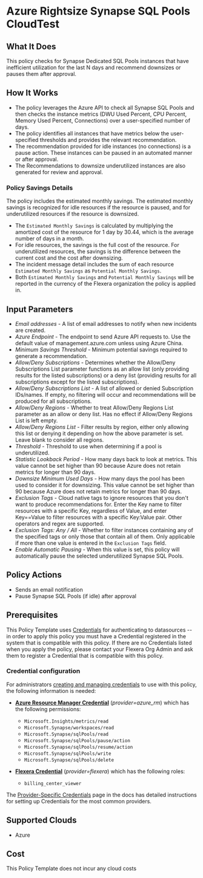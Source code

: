 # Azure Rightsize Synapse SQL Pools CloudTest

## What It Does

This policy checks for Synapse Dedicated SQL Pools instances that have inefficient utilization for the last N days and recommend downsizes or pauses them after approval.

## How It Works

- The policy leverages the Azure API to check all Synapse SQL Pools and then checks the instance metrics (DWU Used Percent, CPU Percent, Memory Used Percent, Connections) over a user-specified number of days.
- The policy identifies all instances that have metrics below the user-specified thresholds and provides the relevant recommendation.
- The recommendation provided for idle instances (no connections) is a pause action. These instances can be paused in an automated manner or after approval.
- The Recommendations to downsize underutilized instances are also generated for review and approval. 

### Policy Savings Details

The policy includes the estimated monthly savings. The estimated monthly savings is recognized for idle resources if the resource is paused, and for underutilized resources if the resource is downsized.

- The `Estimated Monthly Savings` is calculated by multiplying the amortized cost of the resource for 1 day by 30.44, which is the average number of days in a month.
- For idle resources, the savings is the full cost of the resource. For underutilized resources, the savings is the difference between the current cost and the cost after downsizing.
- The incident message detail includes the sum of each resource `Estimated Monthly Savings` as `Potential Monthly Savings`.
- Both `Estimated Monthly Savings` and `Potential Monthly Savings` will be reported in the currency of the Flexera organization the policy is applied in.

## Input Parameters

- *Email addresses* - A list of email addresses to notify when new incidents are created.
- *Azure Endpoint* - The endpoint to send Azure API requests to. Use the default value of management.azure.com unless using Azure China.
- *Minimum Savings Threshold* - Minimum potential savings required to generate a recommendation.
- *Allow/Deny Subscriptions* - Determines whether the Allow/Deny Subscriptions List parameter functions as an allow list (only providing results for the listed subscriptions) or a deny list (providing results for all subscriptions except for the listed subscriptions).
- *Allow/Deny Subscriptions List* - A list of allowed or denied Subscription IDs/names. If empty, no filtering will occur and recommendations will be produced for all subscriptions.
- *Allow/Deny Regions* - Whether to treat Allow/Deny Regions List parameter as an allow or deny list. Has no effect if Allow/Deny Regions List is left empty.
- *Allow/Deny Regions List* - Filter results by region, either only allowing this list or denying it depending on how the above parameter is set. Leave blank to consider all regions.
- *Threshold* - Threshold to use when determining if a pool is underutilized.
- *Statistic Lookback Period* - How many days back to look at metrics. This value cannot be set higher than 90 because Azure does not retain metrics for longer than 90 days.
- *Downsize Minimum Used Days* - How many days the pool has been used to consider it for downsizing. This value cannot be set higher than 90 because Azure does not retain metrics for longer than 90 days.
- *Exclusion Tags* - Cloud native tags to ignore resources that you don't want to produce recommendations for. Enter the Key name to filter resources with a specific Key, regardless of Value, and enter Key==Value to filter resources with a specific Key:Value pair. Other operators and regex are supported.
- *Exclusion Tags: Any / All* - Whether to filter instances containing any of the specified tags or only those that contain all of them. Only applicable if more than one value is entered in the `Exclusion Tags` field.
- *Enable Automatic Pausing* - When this value is set, this policy will automatically pause the selected underutilized Synapse SQL Pools.

## Policy Actions

- Sends an email notification
- Pause Synapse SQL Pools (if idle) after approval

## Prerequisites

This Policy Template uses [Credentials](https://docs.flexera.com/flexera/EN/Automation/ManagingCredentialsExternal.htm) for authenticating to datasources -- in order to apply this policy you must have a Credential registered in the system that is compatible with this policy. If there are no Credentials listed when you apply the policy, please contact your Flexera Org Admin and ask them to register a Credential that is compatible with this policy.

### Credential configuration

For administrators [creating and managing credentials](https://docs.flexera.com/flexera/EN/Automation/ManagingCredentialsExternal.htm) to use with this policy, the following information is needed:

- [**Azure Resource Manager Credential**](https://docs.flexera.com/flexera/EN/Automation/ProviderCredentials.htm#automationadmin_109256743_1124668) (*provider=azure_rm*) which has the following permissions:
  - `Microsoft.Insights/metrics/read`
  - `Microsoft.Synapse/workspaces/read`
  - `Microsoft.Synapse/sqlPools/read`
  - `Microsoft.Synapse/sqlPools/pause/action`
  - `Microsoft.Synapse/sqlPools/resume/action`
  - `Microsoft.Synapse/sqlPools/write`
  - `Microsoft.Synapse/sqlPools/delete`

- [**Flexera Credential**](https://docs.flexera.com/flexera/EN/Automation/ProviderCredentials.htm) (*provider=flexera*) which has the following roles:
  - `billing_center_viewer`

The [Provider-Specific Credentials](https://docs.flexera.com/flexera/EN/Automation/ProviderCredentials.htm) page in the docs has detailed instructions for setting up Credentials for the most common providers.

## Supported Clouds

- Azure

## Cost

This Policy Template does not incur any cloud costs
